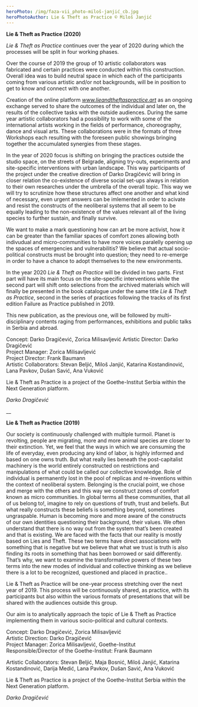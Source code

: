 ```yaml
---
heroPhoto: /img/faza-vii_photo-miloš-janjić_cb.jpg
heroPhotoAuthor: Lie & Theft as Practice © Miloš Janjić
---
```

**Lie & Theft as Practice (2020)**

_Lie & Theft as Practice_ continues over the year of 2020 during which the processes will be split in four working phases. 

Over the course of 2019 the group of 10 artistic collaborators was fabricated and certain practices were conducted within this construction. Overall idea was to build neutral space in which each of the participants coming from various artistic and/or not backgrounds, will be in position to get to know and connect with one another.

Creation of the online platform _www.lieandtheftaspractice.art_ as an ongoing exchange served to share the outcomes of the individual and later on, the results of the collective tasks with the outside audiences. During the same year artistic collaborators had a possibility to work with some of the international artists working in the fields of performance, choreography, dance and visual arts. These collaborations were in the formats of three Workshops each resulting with the foreseen public showings bringing together the accumulated synergies from these stages.

In the year of 2020 focus is shifting on bringing the practices outside the studio space, on the streets of Belgrade, aligning try-outs, experiments and site-specific interventions with urban landscape. This way participants of the project under the creative direction of Darko Dragičević will bring in closer relation the co-existence of diverse social set-ups always in relation to their own researches under the umbrella of the overall topic. This way we will try to scrutinize how these structures affect one another and what kind of necessary, even urgent answers can be imlemented in order to acivate and resist the constructs of the neoliberal systems that all seem to be equally leading to the non-existence of the values relevant all of the living species to further sustain, and finally survive. 

We want to make a mark questioning how can art be more activist, how it can be greater than the familiar spaces of comfort zones allowing both indivudual and micro-communities to have more voices paralelly opening up the spaces of  emergencies and vulnerabilitis? We believe that actual socio-political constructs must be brought into question; they need to re-emerge in order to have a chance to adopt themselves to the new environments.

In the year 2020 _Lie & Theft as Practice_ will be divided in two parts. First part will have its main focus on the site-specific interventions while the second part will shift onto selections from the archived materials which will finally be presented in the book catalogue under the same title _Lie & Theft as Practice_, second in the series of practices following the tracks of its first edition Failure as Practice published in 2019.

This new publication, as the previous one, will be followed by multi-disciplinary contents raging from performances, exhibitions and public talks in Serbia and abroad.

Concept: Darko Dragičević, Zorica Milisavljević
Artistic Director: Darko Dragičević\
Project Manager: Zorica Milisavljević\
Project Director: Frank Baumann\
Artistic Collaborators: Stevan Beljić, Miloš Janjić, Katarina Kostandinović, Lana Pavkov, Dušan Savić, Ana Vuković 

Lie & Theft as Practice is a project of the Goethe-Institut Serbia within the Next Generation platform.

_Darko Dragičević_

__

**Lie & Theft as Practice (2019)**

Our society is continuously challenged with multiple turmoil. Planet is revolting, people are migrating, more and more animal species are closer to their extinction. Yet, we feel that the ways in which we are consuming the life of everyday, even producing any kind of labor, is highly informed and based on one owns truth. But what really lies beneath the post-capitalist machinery is the world entirely constructed on restrictions and manipulations of what could be called our collective knowledge. Role of individual is permanently lost in the pool of replicas and re-inventions within the context of neoliberal system. Belonging is the crucial point, we chose and merge with the others and this way we construct zones of comfort known as micro communities. In global terms all these communities, that all of us belong to!, imagine to rely on questions of truth, trust and beliefs. But what really constructs these beliefs is something beyond, sometimes ungraspable. Human is becoming more and more aware of the constructs of our own identities questioning their background, their values. We often understand that there is no way out from the system that’s been created and that is existing. We are faced with the facts that our reality is mostly based on Lies and Theft. These two terms have direct associations with something that is negative but we believe that what we trust is truth is also finding its roots in something that has been borrowed or said differently. That’s why, we want to examine the transformative powers of these two terms into the new modes of individual and collective thinking as we believe there is a lot to be recognized, questioned and placed in practice..

Lie & Theft as Practice will be one-year process stretching over the next year of 2019. This process will be continuously shared, as practice, with its participants but also within the various formats of presentations that will be shared with the audiences outside this group.

Our aim is to analytically approach the topic of Lie & Theft as Practice implementing them in various socio-political and cultural contexts.

Concept: Darko Dragičević, Zorica Milisavljević\
Artistic Direction: Darko Dragičević\
Project Manager: Zorica Milisavljević, Goethe-Institut\
Responsible/Director of the Goethe-Institut: Frank Baumann

Artistic Collaborators: Stevan Beljić, Maja Bosnić, Miloš Janjić, Katarina Kostandinović, Darija Medić, Lana Pavkov, Dušan Savić, Ana Vuković 

Lie & Theft as Practice is a project of the Goethe-Institut Serbia within the Next Generation platform.

_Darko Dragičević_
